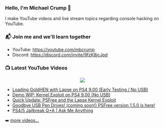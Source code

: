 ### Hello, I'm Michael Crump 👋

I make YouTube videos and live stream topics regarding console hacking on YouTube. 

### 📬 Join me and we'll learn together

- YouTube: https://youtube.com/mbcrump
- Discord: https://discord.com/invite/9fzK8jcJpd

### 📺 Latest YouTube Videos

<div align="center">

[<img src="https://img.shields.io/badge/-Subscribe-red?style=for-the-badge&logo=youtube&logoColor=white"/>](https://www.youtube.com/c/mbcrump?sub_confirmation=1)

</div>

<!-- YOUTUBE:START -->
- [Loading GoldHEN with Lapse on PS4 9.00 &lpar;Early Testing / No USB&rpar;](https://www.youtube.com/watch?v=OIrEqZ4d0h4)
- [Demo WIP: Kernel Exploit on PS4 9.00 &lpar;No USB&rpar;](https://www.youtube.com/watch?v=OBhwUEF55CI)
- [Quick Update: PSFree and the Lapse Kernel Exploit](https://www.youtube.com/watch?v=L-2s3RDCmgc)
- [Goodbye USB Pen Drives! &lpar;coming soon!&rpar; PSFree version 1.5.0 is here!](https://www.youtube.com/watch?v=TJShiT43d5Q)
- [PS4/5 Jailbreak Q+A | Ask Me Anything](https://www.youtube.com/watch?v=5upSFOarl8o)
<!-- YOUTUBE:END -->

➡️ [more videos...](https://youtube.com/mbcrump)


